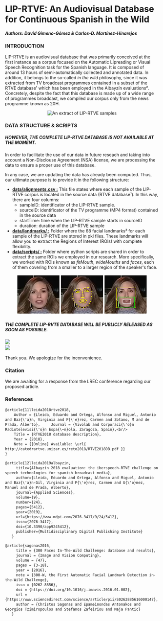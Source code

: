 # LIP-RTVE: An Audiovisual Database for Continuous Spanish in the Wild
##### Authors: David Gimeno-Gómez & Carlos-D. Martínez-Hinarejos

### INTRODUCTION
LIP-RTVE is an audiovisual database that was primarily conceived at the first instance as a corpus focused on the Automatic Lipreading or Visual Speech Recognition task for the Spanish language. It is composed of around 13 hours of semi-automatically collected and annotated data. In addition, it belongs to the so-called _in the wild_ philosophy, since it was extracted from TV broadcast programmes contained in a subset of the RTVE database¹ which has been employed in the Albayzín evaluations². Concretely, despite the fact that this database is made up of a wide range of programmes broadcast, we compiled our corpus only from the news programme known as 20H.

<p align="center">
  <img src="https://github.com/david-gimeno/LIP-RTVE/blob/main/docs/samples_corpus.gif" width="500" alt="An extract of LIP-RTVE samples"/>
</p>

### DATA STRUCTURE & SCRIPTS
##### HOWEVER, THE COMPLETE LIP-RTVE DATABASE IS NOT AVAILABLE AT THE MOMENT.
In order to facilitate the use of our data in future reseach and taking into account a Non-Disclouse Agreement (NSA) license, we are
processing the data to ensure a proper use of this database.

In any case, we are updating the data has already been computed. Thus, our ultimate purpose is to provide it in the following structure:

- [**data/alignments.csv :**](https://github.com/david-gimeno/LIP-RTVE/blob/main/data/alignments.csv) This file states where each sample of the LIP-RTVE corpus is located in the source data (RTVE database¹). In this way, there are four columns:
     - sampleID: identificator of the LIP-RTVE sample.
     - sourceID: identificator of the TV programme (MP4 format) contained in the source data
     - startTime: time when the LIP-RTVE sample starts in sourceID
     - duration: duration of the LIP-RTVE sample
- [**data/landmarks/ :**]() Folder where the 68 facial landmarks³ for each sample of the LIP-RTVE are stored in pkl files. These landmarks will allow you to extract the Regions of Interest (ROIs) with complete flexibility.
- [**data/scripts/ :**]() Folder where python scripts are shared in order to extract the same ROIs we employed in our research. More specifically, we worked with ROIs known as _fitMouth_, _wideMouths_ and _faces_, each of them covering from a smaller to a larger region of the speaker's face.

<p align="center">
  <img src="https://github.com/david-gimeno/LIP-RTVE/blob/main/docs/roi_extraction_process.png" alt="The ROI extraction process and the different ROIs employed in our research"/>
</p>

##### THE COMPLETE LIP-RVTE DATABASE WILL BE PUBLICLY RELEASED AS SOON AS POSSIBLE.

<p>
  <img src="https://progress-bar.dev/30/?title=Processed samples: " /><br>
  <img src="https://progress-bar.dev/0/?title=Processed landmarks: " /><br>
</p>

Thank you. We apologize for the inconvenience.

### Citation
We are awaiting for a response from the LREC conference regarding our proposed article.

### References

```
@article{11lleida2018rtve2018,
    Author = {Lleida, Eduardo and Ortega, Alfonso and Miguel, Antonio and Baz{\'a}n, Virginia and P{\'e}rez, Carmen and Zotano, M and de Prada, Alberto},     Journal = {Vivolab and Corporaci{\'o}n Radiotelevisi{\'o}n Espa{\~n}ola, Zaragoza, Spain},<br/>
    Title = {RTVE2018 database description},
    Year = {2018},
    Note = {[Online] Available: \url{ http://catedrartve.unizar.es/reto2018/RTVE2018DB.pdf }}
}
```
```
@article{12lleida2019albayzin,
     title={Albayzin 2018 evaluation: the iberspeech-RTVE challenge on speech technologies for spanish broadcast media},
     author={Lleida, Eduardo and Ortega, Alfonso and Miguel, Antonio and Baz{\'a}n-Gil, Virginia and P{\'e}rez, Carmen and G{\'o}mez, Manuel and de Prada, Alberto},
     journal={Applied Sciences},
     volume={9},
     number={24},
     pages={5412},
     year={2019},
     url={https://www.mdpi.com/2076-3417/9/24/5412},
     issn={2076-3417},
     doi={10.3390/app9245412},
     publisher={Multidisciplinary Digital Publishing Institute}
   }
```
```
@article{sagonas2016,
     title = {300 Faces In-The-Wild Challenge: database and results},
     journal = {Image and Vision Computing},
     volume = {47},
     pages = {3-18},
     year = {2016},
     note = {300-W, the First Automatic Facial Landmark Detection in-the-Wild Challenge},
     issn = {0262-8856},
     doi = {https://doi.org/10.1016/j.imavis.2016.01.002},
     url = {https://www.sciencedirect.com/science/article/pii/S0262885616000147},
     author = {Christos Sagonas and Epameinondas Antonakos and Georgios Tzimiropoulos and Stefanos Zafeiriou and Maja Pantic}
   }
```
